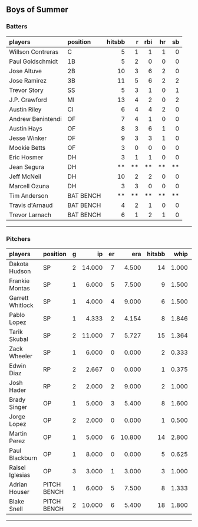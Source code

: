 ## Boys of Summer

### Batters

 
|players           |position  | hitsbb|  r| rbi| hr| sb| 
|:-----------------|:---------|------:|--:|---:|--:|--:| 
|Willson Contreras |C         |      5|  1|   1|  1|  0| 
|Paul Goldschmidt  |1B        |      5|  2|   0|  0|  0| 
|Jose Altuve       |2B        |     10|  3|   6|  2|  0| 
|Jose Ramirez      |3B        |     11|  5|   6|  2|  2| 
|Trevor Story      |SS        |      5|  3|   1|  0|  1| 
|J.P. Crawford     |MI        |     13|  4|   2|  0|  2| 
|Austin Riley      |CI        |      6|  4|   4|  2|  0| 
|Andrew Benintendi |OF        |      7|  4|   1|  0|  0| 
|Austin Hays       |OF        |      8|  3|   6|  1|  0| 
|Jesse Winker      |OF        |      9|  3|   3|  1|  0| 
|Mookie Betts      |OF        |      3|  0|   0|  0|  0| 
|Eric Hosmer       |DH        |      3|  1|   1|  0|  0| 
|Jean Segura       |DH        |     **| **|  **| **| **| 
|Jeff McNeil       |DH        |     10|  2|   2|  0|  0| 
|Marcell Ozuna     |DH        |      3|  3|   0|  0|  0| 
|Tim Anderson      |BAT BENCH |     **| **|  **| **| **| 
|Travis d'Arnaud   |BAT BENCH |      4|  2|   1|  0|  0| 
|Trevor Larnach    |BAT BENCH |      6|  1|   2|  1|  0| 


* * *

### Pitchers

 
|players          |position    |  g|     ip| er|    era| hitsbb|  whip| so|  w| sv| 
|:----------------|:-----------|--:|------:|--:|------:|------:|-----:|--:|--:|--:| 
|Dakota Hudson    |SP          |  2| 14.000|  7|  4.500|     14| 1.000|  8|  0|  0| 
|Frankie Montas   |SP          |  1|  6.000|  5|  7.500|      9| 1.500|  2|  1|  0| 
|Garrett Whitlock |SP          |  1|  4.000|  4|  9.000|      6| 1.500|  5|  0|  0| 
|Pablo Lopez      |SP          |  1|  4.333|  2|  4.154|      8| 1.846|  5|  0|  0| 
|Tarik Skubal     |SP          |  2| 11.000|  7|  5.727|     15| 1.364| 14|  1|  0| 
|Zack Wheeler     |SP          |  1|  6.000|  0|  0.000|      2| 0.333|  8|  1|  0| 
|Edwin Diaz       |RP          |  2|  2.667|  0|  0.000|      1| 0.375|  7|  0|  1| 
|Josh Hader       |RP          |  2|  2.000|  2|  9.000|      2| 1.000|  5|  0|  1| 
|Brady Singer     |OP          |  1|  5.000|  3|  5.400|      8| 1.600|  5|  1|  0| 
|Jorge Lopez      |OP          |  2|  2.000|  0|  0.000|      1| 0.500|  2|  0|  1| 
|Martin Perez     |OP          |  1|  5.000|  6| 10.800|     14| 2.800|  4|  0|  0| 
|Paul Blackburn   |OP          |  1|  8.000|  0|  0.000|      5| 0.625|  3|  0|  0| 
|Raisel Iglesias  |OP          |  3|  3.000|  1|  3.000|      3| 1.000|  4|  0|  1| 
|Adrian Houser    |PITCH BENCH |  1|  6.000|  5|  7.500|      8| 1.333|  5|  0|  0| 
|Blake Snell      |PITCH BENCH |  2| 10.000|  6|  5.400|     18| 1.800| 11|  0|  0| 


* * *


